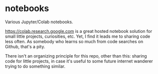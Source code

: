 # notebooks

Various Jupyter/Colab notebooks.

https://colab.research.google.com is a great hosted notebook solution for small little projects, curiosities, etc. Yet, I find it leads me to sharing code less often. As somebody who learns so much from code searches on Github, that's a pity.

There isn't an organizing principle for this repo, other than this: sharing code for little projects, in case it's useful to some future internet wanderer trying to do something similar. 
